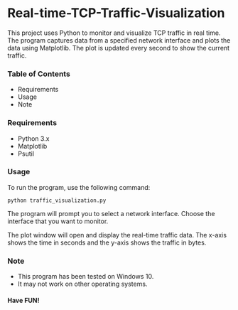 # Real-time-TCP-Traffic-Visualization
This project uses Python to monitor and visualize TCP traffic in real time. The program captures data from a specified network interface and plots the data using Matplotlib. The plot is updated every second to show the current traffic.

### Table of Contents
- Requirements
- Usage
- Note

### Requirements
- Python 3.x
- Matplotlib
- Psutil

### Usage

To run the program, use the following command:

```
python traffic_visualization.py
```
The program will prompt you to select a network interface. Choose the interface that you want to monitor.

The plot window will open and display the real-time traffic data. The x-axis shows the time in seconds and the y-axis shows the traffic in bytes.

### Note
- This program has been tested on Windows 10. 
- It may not work on other operating systems.

#### Have FUN! 
